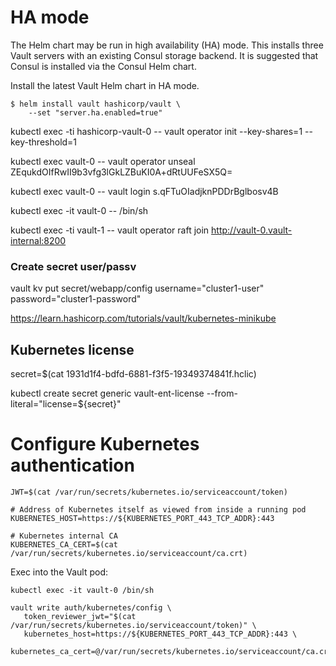 # HA mode

The Helm chart may be run in high availability (HA) mode. This installs three Vault servers with an existing Consul storage backend. It is suggested that Consul is installed via the Consul Helm chart.

Install the latest Vault Helm chart in HA mode.

    $ helm install vault hashicorp/vault \
        --set "server.ha.enabled=true"

 kubectl exec -ti hashicorp-vault-0 -- vault operator init --key-shares=1 --key-threshold=1

kubectl exec vault-0 -- vault operator unseal ZEqukdOIfRwII9b3vfg3lGkLZBuKI0A+dRtUUFeSX5Q=

kubectl exec vault-0 -- vault login s.qFTuOIadjknPDDrBglbosv4B

kubectl exec -it vault-0 -- /bin/sh   

kubectl exec -ti vault-1 -- vault operator raft join http://vault-0.vault-internal:8200 

### Create secret user/passv 

vault kv put secret/webapp/config username="cluster1-user" password="cluster1-password"

https://learn.hashicorp.com/tutorials/vault/kubernetes-minikube


## Kubernetes license

secret=$(cat 1931d1f4-bdfd-6881-f3f5-19349374841f.hclic)

kubectl create secret generic vault-ent-license --from-literal="license=${secret}"

# Configure Kubernetes authentication

    JWT=$(cat /var/run/secrets/kubernetes.io/serviceaccount/token)

    # Address of Kubernetes itself as viewed from inside a running pod
    KUBERNETES_HOST=https://${KUBERNETES_PORT_443_TCP_ADDR}:443

    # Kubernetes internal CA
    KUBERNETES_CA_CERT=$(cat /var/run/secrets/kubernetes.io/serviceaccount/ca.crt)

Exec into the Vault pod:

```kubectl exec -it vault-0 /bin/sh```

    vault write auth/kubernetes/config \
       token_reviewer_jwt="$(cat /var/run/secrets/kubernetes.io/serviceaccount/token)" \
       kubernetes_host=https://${KUBERNETES_PORT_443_TCP_ADDR}:443 \
       kubernetes_ca_cert=@/var/run/secrets/kubernetes.io/serviceaccount/ca.crt
